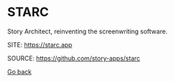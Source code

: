 # STARC
 
 Story Architect, reinventing the screenwriting software.
 
 SITE: https://starc.app

 SOURCE: https://github.com/story-apps/starc

 [Go back](https://portable-linux-apps.github.io/apps.html)
